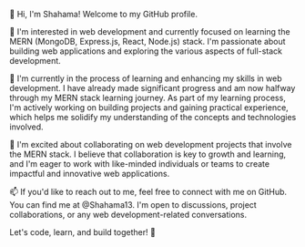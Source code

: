 👋 Hi, I'm Shahama! Welcome to my GitHub profile.

👀 I'm interested in web development and currently focused on learning the MERN (MongoDB, Express.js, React, Node.js) stack. I'm passionate about building web applications and exploring the various aspects of full-stack development.

🌱 I'm currently in the process of learning and enhancing my skills in web development. I have already made significant progress and am now halfway through my MERN stack learning journey. As part of my learning process, I'm actively working on building projects and gaining practical experience, which helps me solidify my understanding of the concepts and technologies involved.

💞️ I'm excited about collaborating on web development projects that involve the MERN stack. I believe that collaboration is key to growth and learning, and I'm eager to work with like-minded individuals or teams to create impactful and innovative web applications.

📫 If you'd like to reach out to me, feel free to connect with me on GitHub. You can find me at @Shahama13. I'm open to discussions, project collaborations, or any web development-related conversations.

Let's code, learn, and build together! 🚀
